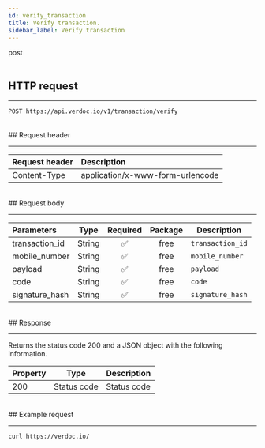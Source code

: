 ```yaml
---
id: verify_transaction
title: Verify transaction.
sidebar_label: Verify transaction
---
```


<span class="badges post">post</span>
<br/>
<br/>

## HTTP request

---

```bash
POST https://api.verdoc.io/v1/transaction/verify
```

<br/>
## Request header

---

| Request header | Description                      |
| :------------- | :------------------------------- |
| Content-Type   | application/x-www-form-urlencode |

<br/>
## Request body

---

| Parameters     |  Type  | Required | Package | Description      |
| :------------- | :----: | :------: | :-----: | ---------------- |
| transaction_id | String |    ✅     |  free   | `transaction_id` |
| mobile_number  | String |    ✅     |  free   | `mobile_number`  |
| payload        | String |    ✅     |  free   | `payload`        |
| code           | String |    ✅     |  free   | `code`           |
| signature_hash | String |    ✅     |  free   | `signature_hash` |

<br/>
## Response

---

Returns the status code 200 and a JSON object with the following information.

| Property |    Type     | Description |
| :------- | :---------: | ----------- |
| 200      | Status code | Status code |

<br/>
## Example request

---

```bash
curl https://verdoc.io/
```
